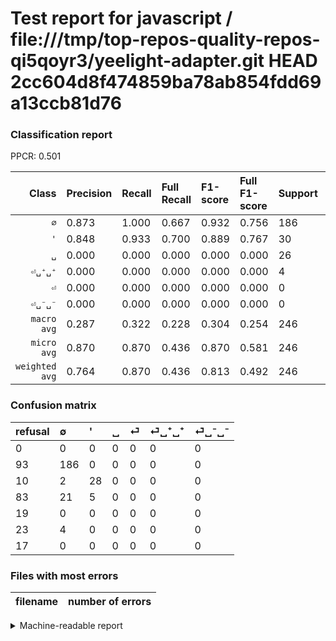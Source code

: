# Test report for javascript / file:///tmp/top-repos-quality-repos-qi5qoyr3/yeelight-adapter.git HEAD 2cc604d8f474859ba78ab854fdd69a13ccb81d76

### Classification report

PPCR: 0.501

| Class | Precision | Recall | Full Recall | F1-score | Full F1-score | Support | Full Support | PPCR |
|------:|:----------|:-------|:------------|:---------|:---------|:--------|:-------------|:-----|
| `∅` | 0.873| 1.000| 0.667| 0.932| 0.756| 186| 279| 0.667 |
| `'` | 0.848| 0.933| 0.700| 0.889| 0.767| 30| 40| 0.750 |
| `␣` | 0.000| 0.000| 0.000| 0.000| 0.000| 26| 109| 0.239 |
| `⏎␣⁺␣⁺` | 0.000| 0.000| 0.000| 0.000| 0.000| 4| 27| 0.148 |
| `⏎` | 0.000| 0.000| 0.000| 0.000| 0.000| 0| 19| 0.000 |
| `⏎␣⁻␣⁻` | 0.000| 0.000| 0.000| 0.000| 0.000| 0| 17| 0.000 |
| `macro avg` | 0.287| 0.322| 0.228| 0.304| 0.254| 246| 491| 0.501 |
| `micro avg` | 0.870| 0.870| 0.436| 0.870| 0.581| 246| 491| 0.501 |
| `weighted avg` | 0.764| 0.870| 0.436| 0.813| 0.492| 246| 491| 0.501 |

### Confusion matrix

|refusal|  ∅| '| ␣| ⏎| ⏎␣⁺␣⁺| ⏎␣⁻␣⁻| 
|:---|:---|:---|:---|:---|:---|:---|
|0 |0 |0 |0 |0 |0 |0 |
|93 |186 |0 |0 |0 |0 |0 |
|10 |2 |28 |0 |0 |0 |0 |
|83 |21 |5 |0 |0 |0 |0 |
|19 |0 |0 |0 |0 |0 |0 |
|23 |4 |0 |0 |0 |0 |0 |
|17 |0 |0 |0 |0 |0 |0 |

### Files with most errors

| filename | number of errors|
|:----:|:-----|

<details>
    <summary>Machine-readable report</summary>
```json
{
  "cl_report": {"\u0027": {"f1-score": 0.888888888888889, "precision": 0.8484848484848485, "recall": 0.9333333333333333, "support": 30}, "macro avg": {"f1-score": 0.30353661932609305, "precision": 0.28695404751742776, "recall": 0.32222222222222224, "support": 246}, "micro avg": {"f1-score": 0.8699186991869918, "precision": 0.8699186991869918, "recall": 0.8699186991869918, "support": 246}, "weighted avg": {"f1-score": 0.8133341483790777, "precision": 0.763727970186232, "recall": 0.8699186991869918, "support": 246}, "\u2205": {"f1-score": 0.9323308270676691, "precision": 0.8732394366197183, "recall": 1.0, "support": 186}, "\u23ce": {"f1-score": 0.0, "precision": 0.0, "recall": 0.0, "support": 0}, "\u23ce\u2423\u207a\u2423\u207a": {"f1-score": 0.0, "precision": 0.0, "recall": 0.0, "support": 4}, "\u23ce\u2423\u207b\u2423\u207b": {"f1-score": 0.0, "precision": 0.0, "recall": 0.0, "support": 0}, "\u2423": {"f1-score": 0.0, "precision": 0.0, "recall": 0.0, "support": 26}},
  "cl_report_full": {"\u0027": {"f1-score": 0.7671232876712328, "precision": 0.8484848484848485, "recall": 0.7, "support": 40}, "macro avg": {"f1-score": 0.2538701414411404, "precision": 0.28695404751742776, "recall": 0.22777777777777777, "support": 491}, "micro avg": {"f1-score": 0.5807327001356851, "precision": 0.8699186991869918, "recall": 0.43584521384928715, "support": 491}, "weighted avg": {"f1-score": 0.49213065380660775, "precision": 0.5653221929863449, "recall": 0.43584521384928715, "support": 491}, "\u2205": {"f1-score": 0.7560975609756097, "precision": 0.8732394366197183, "recall": 0.6666666666666666, "support": 279}, "\u23ce": {"f1-score": 0.0, "precision": 0.0, "recall": 0.0, "support": 19}, "\u23ce\u2423\u207a\u2423\u207a": {"f1-score": 0.0, "precision": 0.0, "recall": 0.0, "support": 27}, "\u23ce\u2423\u207b\u2423\u207b": {"f1-score": 0.0, "precision": 0.0, "recall": 0.0, "support": 17}, "\u2423": {"f1-score": 0.0, "precision": 0.0, "recall": 0.0, "support": 109}},
  "ppcr": 0.5010183299389002
}
```
</details>
